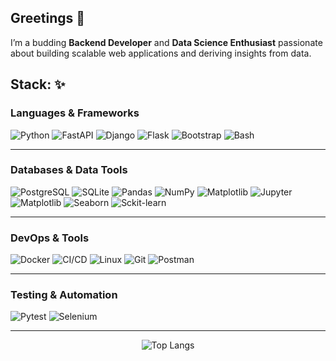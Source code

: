 ## Greetings 👋

I’m a budding **Backend Developer** and **Data Science Enthusiast** passionate about building scalable web applications and deriving insights from data.

## Stack: ✨

### **Languages & Frameworks**   
![Python](https://img.shields.io/badge/Python-3776AB?style=for-the-badge&logo=python&logoColor=white) ![FastAPI](https://img.shields.io/badge/FastAPI-009688?style=for-the-badge&logo=fastapi&logoColor=white) ![Django](https://img.shields.io/badge/Django-092E20?style=for-the-badge&logo=django&logoColor=white) ![Flask](https://img.shields.io/badge/Flask-000000?style=for-the-badge&logo=flask&logoColor=white) ![Bootstrap](https://img.shields.io/badge/Bootstrap-7952B3?style=for-the-badge&logo=bootstrap&logoColor=white) ![Bash](https://img.shields.io/badge/Bash-4EAA25?style=for-the-badge&logo=gnu-bash&logoColor=white)

---

### **Databases & Data Tools**  
![PostgreSQL](https://img.shields.io/badge/PostgreSQL-336791?style=for-the-badge&logo=postgresql&logoColor=white) ![SQLite](https://img.shields.io/badge/SQLite-003B57?style=for-the-badge&logo=sqlite&logoColor=white) ![Pandas](https://img.shields.io/badge/Pandas-150458?style=for-the-badge&logo=pandas&logoColor=white) ![NumPy](https://img.shields.io/badge/NumPy-013243?style=for-the-badge&logo=numpy&logoColor=white) ![Matplotlib](https://img.shields.io/badge/Matplotlib-11557C?style=for-the-badge&logo=matplotlib&logoColor=white) ![Jupyter](https://img.shields.io/badge/Jupyter-F37626?style=for-the-badge&logo=jupyter&logoColor=white) ![Matplotlib](	https://img.shields.io/badge/Matplotlib-11557C?style=for-the-badge&logo=matplotlib&logoColor=white) ![Seaborn](https://img.shields.io/badge/Seaborn-0A7EA6?style=for-the-badge&logo=seaborn&logoColor=white) ![Sckit-learn](https://img.shields.io/badge/Scikit_learn-F7931E?s…e=for-the-badge&logo=scikit-learn&logoColor=white) 

---

### **DevOps & Tools**  
![Docker](https://img.shields.io/badge/Docker-2496ED?style=for-the-badge&logo=docker&logoColor=white) ![CI/CD](https://img.shields.io/badge/CI%2FCD-808080?style=for-the-badge&logo=github-actions&logoColor=white) ![Linux](https://img.shields.io/badge/Linux-FCC624?style=for-the-badge&logo=linux&logoColor=black) ![Git](https://img.shields.io/badge/Git-F05032?style=for-the-badge&logo=git&logoColor=white) ![Postman](https://img.shields.io/badge/Postman-FF6C37?style=for-the-badge&logo=postman&logoColor=white)  

---

### **Testing & Automation**  
![Pytest](https://img.shields.io/badge/Pytest-0A9EDC?style=for-the-badge&logo=pytest&logoColor=white) ![Selenium](https://img.shields.io/badge/Selenium-43B02A?style=for-the-badge&logo=selenium&logoColor=white)  

---

<div align="center">

![Top Langs](https://github-readme-stats.vercel.app/api/top-langs/?username=xeocean&layout=compact&hide=c)

</div>
